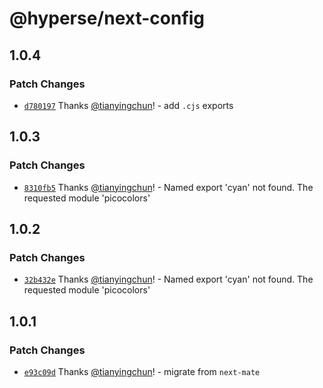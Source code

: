 # @hyperse/next-config

## 1.0.4

### Patch Changes

- [`d780197`](https://github.com/hyperse-io/next-config/commit/d7801977b9b69bac0191f6d5d2de48de52a798de) Thanks [@tianyingchun](https://github.com/tianyingchun)! - add `.cjs` exports

## 1.0.3

### Patch Changes

- [`8310fb5`](https://github.com/hyperse-io/next-config/commit/8310fb545c5ee9e1b4c4a272f559595c8f92f7a7) Thanks [@tianyingchun](https://github.com/tianyingchun)! - Named export 'cyan' not found. The requested module 'picocolors'

## 1.0.2

### Patch Changes

- [`32b432e`](https://github.com/hyperse-io/next-config/commit/32b432e45211c6381ce5ef9861f4854d4fac3262) Thanks [@tianyingchun](https://github.com/tianyingchun)! - Named export 'cyan' not found. The requested module 'picocolors'

## 1.0.1

### Patch Changes

- [`e93c09d`](https://github.com/hyperse-io/next-config/commit/e93c09db37be6847becc6da96a0534b4e892ee5c) Thanks [@tianyingchun](https://github.com/tianyingchun)! - migrate from `next-mate`
